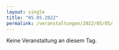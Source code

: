 ```yaml
---
layout: single
title: "05.05.2022"
permalink: /veranstaltungen/2022/05/05/
---
```


Keine Veranstaltung an diesem Tag.
